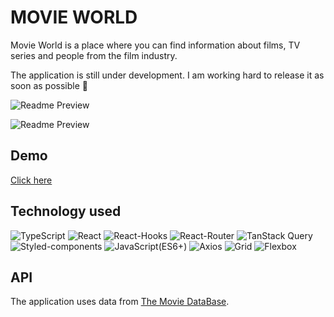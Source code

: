 # MOVIE WORLD

​Movie World is a place where you can find information about films, TV series and people from the film industry.

The application is still under development. I am working hard to release it as soon as possible :muscle:

![Readme Preview](https://i.postimg.cc/SKz5qKyy/main-page.png)

![Readme Preview](https://i.postimg.cc/wvG4Lhhr/movie-world-sub-page.png)



## Demo
[Click here](https://krystiangreblowski.github.io/movie-world/)

## Technology used
<p>
<img alt="TypeScript" src="https://img.shields.io/badge/TypeScript-3178C6?logo=TypeScript&logoColor=white&style=flat" />
<img alt="React" src="https://img.shields.io/badge/React-61DAFB?logo=React&logoColor=white&style=flat" />
<img alt="React-Hooks" src="https://img.shields.io/badge/React Hooks-0088CC?logo=React&logoColor=white&style=flat" />
<img alt="React-Router" src="https://img.shields.io/badge/React Router-CA4245?logo=React&logoColor=white&style=flat" />
<img alt="TanStack Query" src="https://img.shields.io/badge/TanStack Query-FF4154?logo=React Query&logoColor=white&style=flat" />
<img alt="Styled-components" src="https://img.shields.io/badge/Styled Components-DB7093?logo=styled-components&logoColor=white&style=flat" />
<img alt="JavaScript(ES6+)" src="https://img.shields.io/badge/JavaScript(ES6+)-F7DF1E?logo=JavaScript&logoColor=white&style=flat" />
<img alt="Axios" src="https://img.shields.io/badge/Axios-5A29E46?logo=Axios&logoColor=white&style=flat" />
<img alt="Grid" src="https://img.shields.io/badge/Grid-E61414?logo=CSS3&logoColor=white&style=flat" />
<img alt="Flexbox" src="https://img.shields.io/badge/Flexbox-7D00FF?logo=CSS3&logoColor=white&style=flat" />
</p>

## API
The application uses data from [The Movie DataBase](https://developer.themoviedb.org/).
